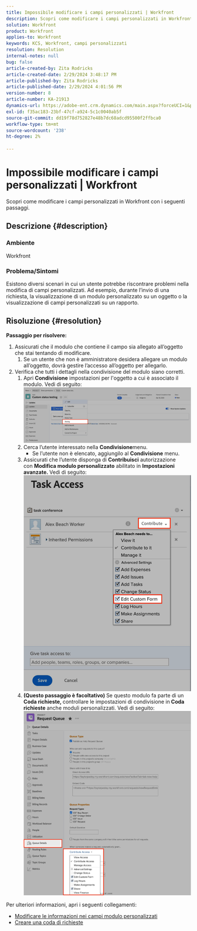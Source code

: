 ```yaml
---
title: Impossibile modificare i campi personalizzati | Workfront
description: Scopri come modificare i campi personalizzati in Workfront
solution: Workfront
product: Workfront
applies-to: Workfront
keywords: KCS, Workfront, campi personalizzati
resolution: Resolution
internal-notes: null
bug: false
article-created-by: Zita Rodricks
article-created-date: 2/29/2024 3:48:17 PM
article-published-by: Zita Rodricks
article-published-date: 2/29/2024 4:01:56 PM
version-number: 8
article-number: KA-21913
dynamics-url: https://adobe-ent.crm.dynamics.com/main.aspx?forceUCI=1&pagetype=entityrecord&etn=knowledgearticle&id=9ee9daee-19d7-ee11-9078-000d3a3110f0
exl-id: f35ac183-23bf-47cf-a924-5c1c0040ab5f
source-git-commit: dd19f78d752827e48b7dc68adcd95500f2ffbca0
workflow-type: tm+mt
source-wordcount: '238'
ht-degree: 2%

---
```


# Impossibile modificare i campi personalizzati | Workfront


Scopri come modificare i campi personalizzati in Workfront con i seguenti passaggi.

## Descrizione {#description}


### <b>Ambiente</b>

Workfront



### <b>Problema/Sintomi</b>

Esistono diversi scenari in cui un utente potrebbe riscontrare problemi nella modifica di campi personalizzati. Ad esempio, durante l’invio di una richiesta, la visualizzazione di un modulo personalizzato su un oggetto o la visualizzazione di campi personalizzati su un rapporto.


## Risoluzione {#resolution}

<b>Passaggio per risolvere:</b>
1. Assicurati che il modulo che contiene il campo sia allegato all’oggetto che stai tentando di modificare.
   1. Se un utente che non è amministratore desidera allegare un modulo all’oggetto, dovrà gestire l’accesso all’oggetto per allegarlo.
2. Verifica che tutti i dettagli nella condivisione del modulo siano corretti.
   1. Apri <b>Condivisione</b> impostazioni per l&#39;oggetto a cui è associato il modulo. Vedi di seguito:![](assets/d4ce1013-76e3-ed11-a7c7-6045bd006704.png)
   2. Cerca l’utente interessato nella <b>Condivisione</b>menu.
      - Se l’utente non è elencato, aggiungilo al <b>Condivisione</b> menu.
   3. Assicurati che l’utente disponga di <b>Contribuisci</b> autorizzazione con <b>Modifica modulo personalizzato</b> abilitato in <b>Impostazioni avanzate. </b>Vedi di seguito:![](assets/469b16e9-75e3-ed11-a7c7-6045bd006704.png)
   4. <b>(Questo passaggio è facoltativo) </b>Se questo modulo fa parte di un<b> Coda richieste, </b>controllare le impostazioni di condivisione in<b> Coda richieste </b>anche moduli personalizzati. Vedi di seguito:![](assets/5104626f-75e3-ed11-a7c7-6045bd006704.png)




Per ulteriori informazioni, apri i seguenti collegamenti:

- [Modificare le informazioni nei campi modulo personalizzati](https://experienceleague.adobe.com/docs/workfront/using/basics/work-with-custom-forms/edit-custom-forms.html?lang=en)
- [Creare una coda di richieste](https://experienceleague.adobe.com/docs/workfront/using/manage-work/requests/create-and-manage-request-queues/create-request-queue.html?lang=en)

